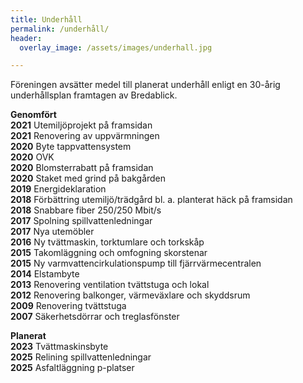 ```yaml
---
title: Underhåll
permalink: /underhåll/
header:
  overlay_image: /assets/images/underhall.jpg

---
```


Föreningen avsätter medel till planerat underhåll enligt en 30-årig underhållsplan framtagen av Bredablick.

**Genomfört**  
**2021** Utemiljöprojekt på framsidan  
**2021** Renovering av uppvärmningen  
**2020** Byte tappvattensystem   
**2020** OVK  
**2020** Blomsterrabatt på framsidan  
**2020** Staket med grind på bakgården  
**2019** Energideklaration  
**2018** Förbättring utemiljö/trädgård bl. a. planterat häck på framsidan  
**2018** Snabbare fiber 250/250 Mbit/s  
**2017** Spolning spillvattenledningar  
**2017** Nya utemöbler  
**2016** Ny tvättmaskin, torktumlare och torkskåp  
**2015** Takomläggning och omfogning skorstenar  
**2015** Ny varmvattencirkulationspump till fjärrvärmecentralen  
**2014** Elstambyte  
**2013** Renovering ventilation tvättstuga och lokal  
**2012** Renovering balkonger, värmeväxlare och skyddsrum  
**2009** Renovering tvättstuga  
**2007** Säkerhetsdörrar och treglasfönster  

**Planerat**  
**2023** Tvättmaskinsbyte  
**2025** Relining spillvattenledningar  
**2025** Asfaltläggning p-platser  
